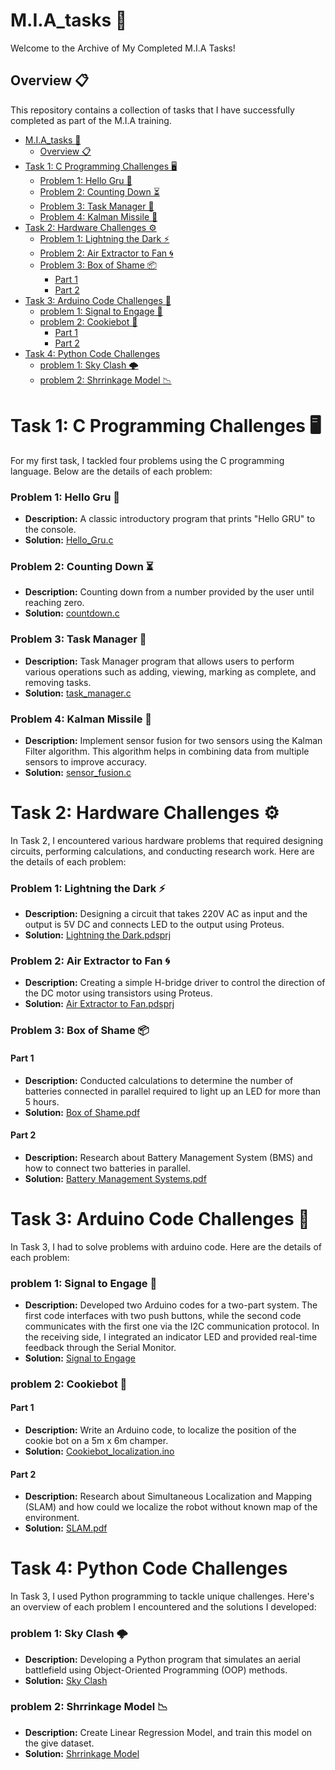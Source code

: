 # M.I.A_tasks 🚀
Welcome to the Archive of My Completed M.I.A Tasks!
## Overview 📋
This repository contains a collection of tasks that I have successfully completed as part of the M.I.A training.
- [M.I.A\_tasks 🚀](#mia_tasks-)
  - [Overview 📋](#overview-)
- [Task 1: C Programming Challenges 🖥️](#task-1-c-programming-challenges-️)
    - [Problem 1: Hello Gru 👋](#problem-1-hello-gru-)
    - [Problem 2: Counting Down ⏳](#problem-2-counting-down-)
    - [Problem 3: Task Manager 📅](#problem-3-task-manager-)
    - [Problem 4: Kalman Missile 🚀](#problem-4-kalman-missile-)
- [Task 2: Hardware Challenges ⚙️](#task-2-hardware-challenges-️)
    - [Problem 1: Lightning the Dark ⚡](#problem-1-lightning-the-dark-)
    - [Problem 2: Air Extractor to Fan 🌀](#problem-2-air-extractor-to-fan-)
    - [Problem 3: Box of Shame 📦](#problem-3-box-of-shame-)
      - [Part 1](#part-1)
      - [Part 2](#part-2)
- [Task 3: Arduino Code Challenges 🤖](#task-3-arduino-code-challenges-)
    - [problem 1: Signal to Engage 📨](#problem-1-signal-to-engage-)
    - [problem 2: Cookiebot 🍪](#problem-2-cookiebot-)
      - [Part 1](#part-1-1)
      - [Part 2](#part-2-1)
- [Task 4: Python Code Challenges](#task-4-python-code-challenges)
    - [problem 1: Sky Clash 🌩️](#problem-1-sky-clash-️)
    - [problem 2: Shrrinkage Model 📉](#problem-2-shrrinkage-model-)

# Task 1: C Programming Challenges 🖥️
For my first task, I tackled four problems using the C programming language. Below are the details of each problem:
### Problem 1: Hello Gru 👋
- **Description:** A classic introductory program that prints "Hello GRU" to the console.
- **Solution:** [Hello_Gru.c](https://github.com/ZiadMohamedElsayed/M.I.A_tasks/blob/Task_1/Task%201/Hello_Gru.c)
### Problem 2: Counting Down ⏳
- **Description:** Counting down from a number provided by the user until reaching zero.
- **Solution:** [countdown.c](https://github.com/ZiadMohamedElsayed/M.I.A_tasks/blob/Task_1/Task%201/Counting_Down.c)
### Problem 3: Task Manager 📅
- **Description:** Task Manager program that allows users to perform various operations such as adding, viewing, marking as complete, and removing tasks.
- **Solution:** [task_manager.c](https://github.com/ZiadMohamedElsayed/M.I.A_tasks/blob/Task_1/Task%201/Task_Manager.c)
### Problem 4: Kalman Missile 🚀
- **Description:** Implement sensor fusion for two sensors using the Kalman Filter algorithm. This algorithm helps in combining data from multiple sensors to improve accuracy.
- **Solution:** [sensor_fusion.c](https://github.com/ZiadMohamedElsayed/M.I.A_tasks/blob/Task_1/Task%201/Kalman_Missile.c)

# Task 2: Hardware Challenges ⚙️
In Task 2, I encountered various hardware problems that required designing circuits, performing calculations, and conducting research work. Here are the details of each problem:
### Problem 1: Lightning the Dark ⚡
- **Description:** Designing a circuit that takes 220V AC as input and the output is 5V DC and connects LED to the output using Proteus.
- **Solution:** [Lightning the Dark.pdsprj](https://github.com/ZiadMohamedElsayed/M.I.A_tasks/blob/Task_2/Task_2/Task2_1/Lightning%20the%20Dark.pdsprj)

### Problem 2: Air Extractor to Fan 🌀
- **Description:** Creating a simple H-bridge driver to control the direction of the DC motor using transistors using Proteus.
- **Solution:** [Air Extractor to Fan.pdsprj](https://github.com/ZiadMohamedElsayed/M.I.A_tasks/blob/Task_2/Task_2/Task2_2/Air%20Extractor%20to%20Fan.pdsprj)

### Problem 3: Box of Shame 📦
#### Part 1
- **Description:** Conducted calculations to determine the number of batteries connected in parallel required to light up an LED for more than 5 hours.
- **Solution:** [Box of Shame.pdf](https://github.com/ZiadMohamedElsayed/M.I.A_tasks/blob/Task_2/Task_2/Task2_3/Box%20of%20Shame.pdf)
#### Part 2
- **Description:** Research about Battery Management System (BMS) and how to connect two batteries in parallel.
- **Solution:** [Battery Management Systems.pdf
](https://github.com/ZiadMohamedElsayed/M.I.A_tasks/blob/Task_2/Task_2/Task2_3/Battery%20Management%20Systems.pdf)

# Task 3: Arduino Code Challenges 🤖
In Task 3, I had to solve problems with arduino code. Here are the details of each problem:

### problem 1: Signal to Engage 📨
- **Description:** Developed two Arduino codes for a two-part system. The first code interfaces with two push buttons, while the second code communicates with the first one via the I2C communication protocol. In the receiving side, I integrated an indicator LED and provided real-time feedback through the Serial Monitor.
- **Solution:** [Signal to Engage](https://github.com/ZiadMohamedElsayed/M.I.A_tasks/tree/Task_3/Task3_1)
### problem 2: Cookiebot 🍪
#### Part 1
- **Description:** Write an Arduino code, to localize the position of the cookie bot on a 5m x 6m champer.
- **Solution:** [Cookiebot_localization.ino](https://github.com/ZiadMohamedElsayed/M.I.A_tasks/blob/Task_3/Task3_2/Cookiebot_localization.ino)
#### Part 2
- **Description:** Research about
Simultaneous Localization and Mapping (SLAM) and how could we localize the robot without known map of the environment.
- **Solution:** [SLAM.pdf
](https://github.com/ZiadMohamedElsayed/M.I.A_tasks/blob/Task_3/Task3_2/SLAM.pdf)

# Task 4: Python Code Challenges
In Task 3, I used Python programming to tackle unique challenges. Here's an overview of each problem I encountered and the solutions I developed:

### problem 1: Sky Clash 🌩️
- **Description:** Developing a Python program that simulates an aerial battlefield using Object-Oriented Programming (OOP) methods.
- **Solution:** [Sky Clash](https://github.com/ZiadMohamedElsayed/M.I.A_tasks/tree/Task_4/Task4_1)
### problem 2: Shrrinkage Model 📉
- **Description:** Create Linear Regression Model, and train this model on the give dataset.
- **Solution:** [Shrrinkage Model](https://github.com/ZiadMohamedElsayed/M.I.A_tasks/tree/Task_4/Task4_2)
